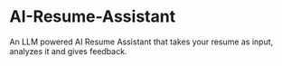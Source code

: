 # AI-Resume-Assistant
An LLM powered AI Resume Assistant that takes your resume as input, analyzes it and gives feedback.
